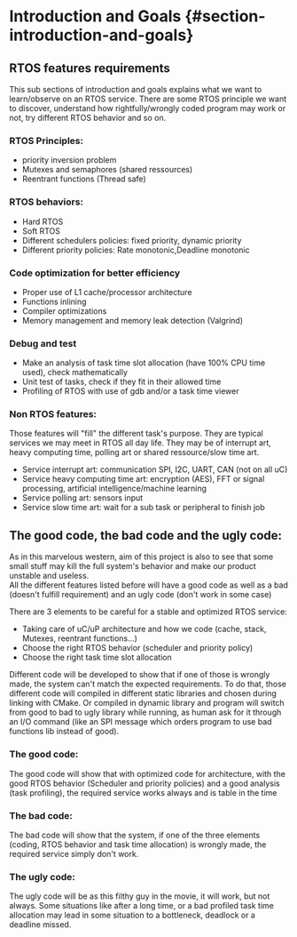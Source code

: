 # Introduction and Goals {#section-introduction-and-goals}

## RTOS features requirements

This sub sections of introduction and goals explains what we want to learn/observe on an RTOS service. There are some RTOS principle we want to discover, understand how rightfully/wrongly coded program may work or not, try different RTOS behavior and so on.

### RTOS Principles:
 - priority inversion problem
 - Mutexes and semaphores (shared ressources)
 - Reentrant functions (Thread safe)

### RTOS behaviors:
 - Hard RTOS
 - Soft RTOS
 - Different schedulers policies: fixed priority, dynamic priority
 - Different priority policies: Rate monotonic,Deadline monotonic

### Code optimization for better efficiency
 - Proper use of L1 cache/processor architecture
 - Functions inlining
 - Compiler optimizations
 - Memory management and memory leak detection (Valgrind)

### Debug and test
 - Make an analysis of task time slot allocation (have 100% CPU time used), check mathematically
 - Unit test of tasks, check if they fit in their allowed time
 - Profiling of RTOS with use of gdb and/or a task time viewer

### Non RTOS features:
Those features will "fill" the different task's purpose. They are typical services we may meet in RTOS all day life. They may be of interrupt art, heavy computing time, polling art or shared ressource/slow time art.
 - Service interrupt art: communication SPI, I2C, UART, CAN (not on all uC)
 - Service heavy computing time art: encryption (AES), FFT or signal processing, artificial intelligence/machine learning
 - Service polling art: sensors input
 - Service slow time art: wait for a sub task or peripheral to finish job


## The good code, the bad code and the ugly code:
As in this marvelous western, aim of this project is also to see that some small stuff may kill the full system's behavior and make our product unstable and useless.  
All the different features listed before will have a good code as well as a bad (doesn't fulfill requirement) and an ugly code (don't work in some case)  

There are 3 elements to be careful for a stable and optimized RTOS service:
 - Taking care of uC/uP architecture and how we code (cache, stack, Mutexes, reentrant functions...)
 - Choose the right RTOS behavior (scheduler and priority policy)
 - Choose the right task time slot allocation

Different code will be developed to show that if one of those is wrongly made, the system can't match the expected requirements. To do that, those different code will compiled in different static libraries and chosen during linking with CMake. Or compiled in dynamic library and program will switch from good to bad to ugly library while running, as human ask for it through an I/O command (like an SPI message which orders program to use bad functions lib instead of good).

### The good code:
The good code will show that with optimized code for architecture, with the good RTOS behavior (Scheduler and priority policies) and a good analysis (task profiling), the required service works always and is table in the time  

### The bad code:
The bad code will show that the system, if one of the three elements (coding, RTOS behavior and task time allocation) is wrongly made, the required service simply don't work.

### The ugly code:
The ugly code will be as this filthy guy in the movie, it will work, but not always. Some situations like after a long time, or a bad profiled task time allocation may lead in some situation to a bottleneck, deadlock or a deadline missed.
